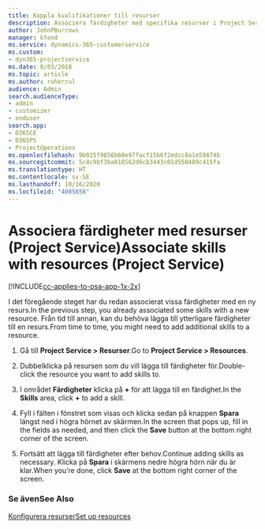 ```yaml
---
title: Koppla kvalifikationer till resurser
description: Associera färdigheter med specifika resurser i Project Service
author: JohnPBurrows
manager: kfend
ms.service: dynamics-365-customerservice
ms.custom:
- dyn365-projectservice
ms.date: 8/03/2018
ms.topic: article
ms.author: ruhercul
audience: Admin
search.audienceType:
- admin
- customizer
- enduser
search.app:
- D365CE
- D365PS
- ProjectOperations
ms.openlocfilehash: 9b025f9856b60e97facf15b6f2edcc8a1e59874b
ms.sourcegitcommit: 5c4c9bf3ba018562d6cb3443c01d550489c415fa
ms.translationtype: HT
ms.contentlocale: sv-SE
ms.lasthandoff: 10/16/2020
ms.locfileid: "4085658"
---
```

# <a name="associate-skills-with-resources-project-service"></a><span data-ttu-id="80849-103">Associera färdigheter med resurser (Project Service)</span><span class="sxs-lookup"><span data-stu-id="80849-103">Associate skills with resources (Project Service)</span></span>

[!INCLUDE[cc-applies-to-psa-app-1x-2x](../includes/cc-applies-to-psa-app-1x-2x.md)]

<span data-ttu-id="80849-104">I det föregående steget har du redan associerat vissa färdigheter med en ny resurs.</span><span class="sxs-lookup"><span data-stu-id="80849-104">In the previous step, you already associated some skills with  a new resource.</span></span> <span data-ttu-id="80849-105">Från tid till annan, kan du behöva lägga till ytterligare färdigheter till en resurs.</span><span class="sxs-lookup"><span data-stu-id="80849-105">From time to time, you might need to add additional skills to a resource.</span></span>  
  
1.  <span data-ttu-id="80849-106">Gå till **Project Service > Resurser**.</span><span class="sxs-lookup"><span data-stu-id="80849-106">Go to **Project Service > Resources**.</span></span>  
  
2.  <span data-ttu-id="80849-107">Dubbelklicka på resursen som du vill lägga till färdigheter för.</span><span class="sxs-lookup"><span data-stu-id="80849-107">Double-click the resource you want to add skills to.</span></span>  
  
3.  <span data-ttu-id="80849-108">I området **Färdigheter** klicka på **+** för att lägga till en färdighet.</span><span class="sxs-lookup"><span data-stu-id="80849-108">In the **Skills** area, click **+** to add a skill.</span></span>  
  
4.  <span data-ttu-id="80849-109">Fyll i fälten i fönstret som visas och klicka sedan på knappen **Spara** längst ned i högra hörnet av skärmen.</span><span class="sxs-lookup"><span data-stu-id="80849-109">In the screen that pops up, fill in the fields as needed, and then click the **Save** button at the bottom right corner of the screen.</span></span>  
  
5.  <span data-ttu-id="80849-110">Fortsätt att lägga till färdigheter efter behov.</span><span class="sxs-lookup"><span data-stu-id="80849-110">Continue adding skills as necessary.</span></span> <span data-ttu-id="80849-111">Klicka på **Spara** i skärmens nedre högra hörn när du är klar.</span><span class="sxs-lookup"><span data-stu-id="80849-111">When you’re done, click **Save** at the bottom right corner of the screen.</span></span>  
  
### <a name="see-also"></a><span data-ttu-id="80849-112">Se även</span><span class="sxs-lookup"><span data-stu-id="80849-112">See Also</span></span>  
 [<span data-ttu-id="80849-113">Konfigurera resurser</span><span class="sxs-lookup"><span data-stu-id="80849-113">Set up resources</span></span>](../psa/set-up-resources.md)
